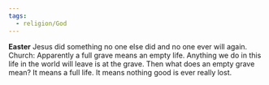 ```yaml
---
tags:
  - religion/God
---
```

**Easter**
Jesus did something no one else did and no one ever will again. 
Church:
Apparently a full grave means an empty life. Anything we do in this life in the world will leave is at the grave. 
Then what does an empty grave mean? It means a full life. It means nothing good is ever really lost. 